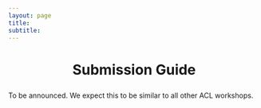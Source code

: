 ```yaml
---
layout: page
title: 
subtitle: 
---
```


<h1 style="text-align:center; margin-bottom:20pt; !important"> Submission Guide </h1>
To be announced. We expect this to be similar to all other ACL workshops.

